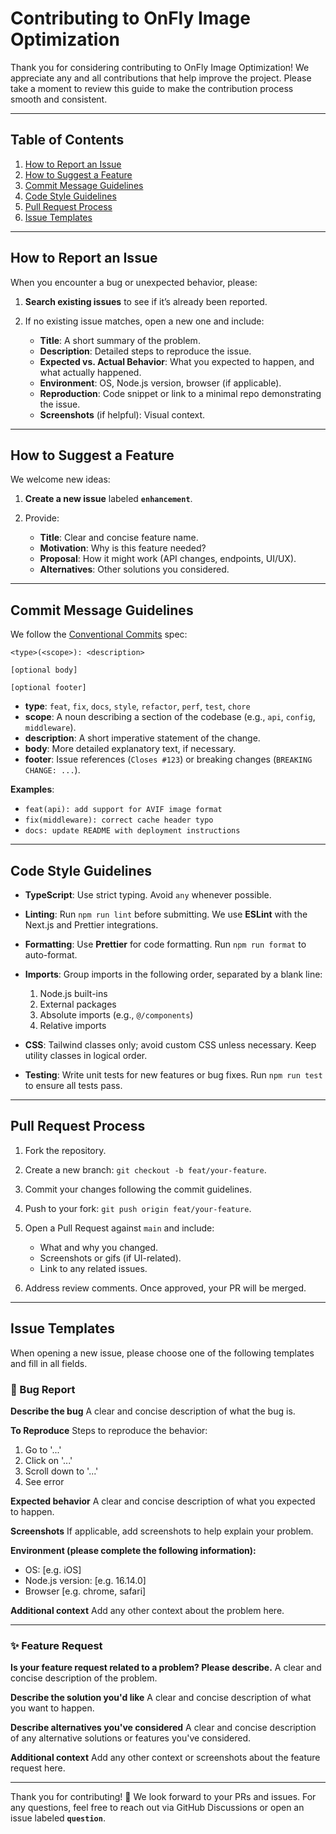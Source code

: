 # Contributing to OnFly Image Optimization

Thank you for considering contributing to OnFly Image Optimization! We appreciate any and all contributions that help improve the project. Please take a moment to review this guide to make the contribution process smooth and consistent.

---

## Table of Contents

1. [How to Report an Issue](#how-to-report-an-issue)
2. [How to Suggest a Feature](#how-to-suggest-a-feature)
3. [Commit Message Guidelines](#commit-message-guidelines)
4. [Code Style Guidelines](#code-style-guidelines)
5. [Pull Request Process](#pull-request-process)
6. [Issue Templates](#issue-templates)

---

## How to Report an Issue

When you encounter a bug or unexpected behavior, please:

1. **Search existing issues** to see if it’s already been reported.
2. If no existing issue matches, open a new one and include:

   * **Title**: A short summary of the problem.
   * **Description**: Detailed steps to reproduce the issue.
   * **Expected vs. Actual Behavior**: What you expected to happen, and what actually happened.
   * **Environment**: OS, Node.js version, browser (if applicable).
   * **Reproduction**: Code snippet or link to a minimal repo demonstrating the issue.
   * **Screenshots** (if helpful): Visual context.

---

## How to Suggest a Feature

We welcome new ideas:

1. **Create a new issue** labeled **`enhancement`**.
2. Provide:

   * **Title**: Clear and concise feature name.
   * **Motivation**: Why is this feature needed?
   * **Proposal**: How it might work (API changes, endpoints, UI/UX).
   * **Alternatives**: Other solutions you considered.

---

## Commit Message Guidelines

We follow the [Conventional Commits](https://www.conventionalcommits.org/) spec:

```text
<type>(<scope>): <description>

[optional body]

[optional footer]
```

* **type**: `feat`, `fix`, `docs`, `style`, `refactor`, `perf`, `test`, `chore`
* **scope**: A noun describing a section of the codebase (e.g., `api`, `config`, `middleware`).
* **description**: A short imperative statement of the change.
* **body**: More detailed explanatory text, if necessary.
* **footer**: Issue references (`Closes #123`) or breaking changes (`BREAKING CHANGE: ...`).

**Examples**:

* `feat(api): add support for AVIF image format`
* `fix(middleware): correct cache header typo`
* `docs: update README with deployment instructions`

---

## Code Style Guidelines

* **TypeScript**: Use strict typing. Avoid `any` whenever possible.
* **Linting**: Run `npm run lint` before submitting. We use **ESLint** with the Next.js and Prettier integrations.
* **Formatting**: Use **Prettier** for code formatting. Run `npm run format` to auto-format.
* **Imports**: Group imports in the following order, separated by a blank line:

  1. Node.js built-ins
  2. External packages
  3. Absolute imports (e.g., `@/components`)
  4. Relative imports
* **CSS**: Tailwind classes only; avoid custom CSS unless necessary. Keep utility classes in logical order.
* **Testing**: Write unit tests for new features or bug fixes. Run `npm run test` to ensure all tests pass.

---

## Pull Request Process

1. Fork the repository.
2. Create a new branch: `git checkout -b feat/your-feature`.
3. Commit your changes following the commit guidelines.
4. Push to your fork: `git push origin feat/your-feature`.
5. Open a Pull Request against `main` and include:

   * What and why you changed.
   * Screenshots or gifs (if UI-related).
   * Link to any related issues.
6. Address review comments. Once approved, your PR will be merged.

---

## Issue Templates

When opening a new issue, please choose one of the following templates and fill in all fields.

### 🐛 Bug Report

**Describe the bug**
A clear and concise description of what the bug is.

**To Reproduce**
Steps to reproduce the behavior:

1. Go to '...'
2. Click on '...'
3. Scroll down to '...'
4. See error

**Expected behavior**
A clear and concise description of what you expected to happen.

**Screenshots**
If applicable, add screenshots to help explain your problem.

**Environment (please complete the following information):**

* OS: \[e.g. iOS]
* Node.js version: \[e.g. 16.14.0]
* Browser \[e.g. chrome, safari]

**Additional context**
Add any other context about the problem here.

---

### ✨ Feature Request

**Is your feature request related to a problem? Please describe.**
A clear and concise description of the problem.

**Describe the solution you'd like**
A clear and concise description of what you want to happen.

**Describe alternatives you've considered**
A clear and concise description of any alternative solutions or features you've considered.

**Additional context**
Add any other context or screenshots about the feature request here.

---

Thank you for contributing! 🙏 We look forward to your PRs and issues. For any questions, feel free to reach out via GitHub Discussions or open an issue labeled **`question`**.
